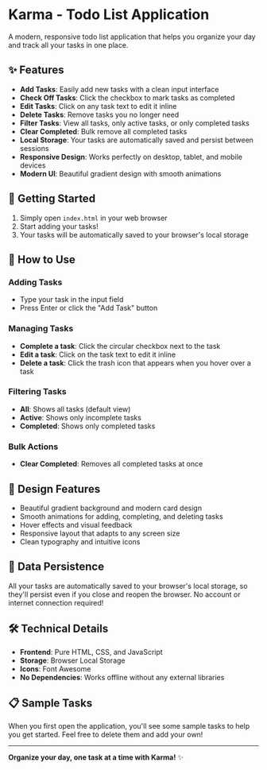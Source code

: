 # Karma - Todo List Application

A modern, responsive todo list application that helps you organize your day and track all your tasks in one place.

## ✨ Features

- **Add Tasks**: Easily add new tasks with a clean input interface
- **Check Off Tasks**: Click the checkbox to mark tasks as completed
- **Edit Tasks**: Click on any task text to edit it inline
- **Delete Tasks**: Remove tasks you no longer need
- **Filter Tasks**: View all tasks, only active tasks, or only completed tasks
- **Clear Completed**: Bulk remove all completed tasks
- **Local Storage**: Your tasks are automatically saved and persist between sessions
- **Responsive Design**: Works perfectly on desktop, tablet, and mobile devices
- **Modern UI**: Beautiful gradient design with smooth animations

## 🚀 Getting Started

1. Simply open `index.html` in your web browser
2. Start adding your tasks!
3. Your tasks will be automatically saved to your browser's local storage

## 📱 How to Use

### Adding Tasks
- Type your task in the input field
- Press Enter or click the "Add Task" button

### Managing Tasks
- **Complete a task**: Click the circular checkbox next to the task
- **Edit a task**: Click on the task text to edit it inline
- **Delete a task**: Click the trash icon that appears when you hover over a task

### Filtering Tasks
- **All**: Shows all tasks (default view)
- **Active**: Shows only incomplete tasks
- **Completed**: Shows only completed tasks

### Bulk Actions
- **Clear Completed**: Removes all completed tasks at once

## 🎨 Design Features

- Beautiful gradient background and modern card design
- Smooth animations for adding, completing, and deleting tasks
- Hover effects and visual feedback
- Responsive layout that adapts to any screen size
- Clean typography and intuitive icons

## 💾 Data Persistence

All your tasks are automatically saved to your browser's local storage, so they'll persist even if you close and reopen the browser. No account or internet connection required!

## 🛠️ Technical Details

- **Frontend**: Pure HTML, CSS, and JavaScript
- **Storage**: Browser Local Storage
- **Icons**: Font Awesome
- **No Dependencies**: Works offline without any external libraries

## 📋 Sample Tasks

When you first open the application, you'll see some sample tasks to help you get started. Feel free to delete them and add your own!

---

**Organize your day, one task at a time with Karma!** ✨
